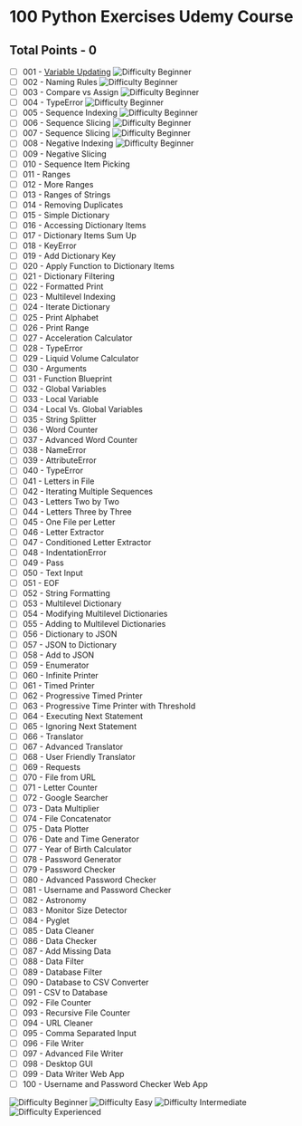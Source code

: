 # 100 Python Exercises Udemy Course
## Total Points - 0
- [ ] 001 - [Variable Updating](./exercises/beginner/exercises.py#L1) ![Difficulty Beginner](https://img.shields.io/badge/Difficulty-Beginner-GREEN.svg)
- [ ] 002 - Naming Rules ![Difficulty Beginner](https://img.shields.io/badge/Difficulty-Beginner-GREEN.svg)
- [ ] 003 - Compare vs Assign ![Difficulty Beginner](https://img.shields.io/badge/Difficulty-Beginner-GREEN.svg)
- [ ] 004 - TypeError ![Difficulty Beginner](https://img.shields.io/badge/Difficulty-Beginner-GREEN.svg)
- [ ] 005 - Sequence Indexing ![Difficulty Beginner](https://img.shields.io/badge/Difficulty-Beginner-GREEN.svg)
- [ ] 006 - Sequence Slicing ![Difficulty Beginner](https://img.shields.io/badge/Difficulty-Beginner-GREEN.svg)
- [ ] 007 - Sequence Slicing ![Difficulty Beginner](https://img.shields.io/badge/Difficulty-Beginner-GREEN.svg)
- [ ] 008 - Negative Indexing ![Difficulty Beginner](https://img.shields.io/badge/Difficulty-Beginner-GREEN.svg)
- [ ] 009 - Negative Slicing
- [ ] 010 - Sequence Item Picking
- [ ] 011 - Ranges
- [ ] 012 - More Ranges
- [ ] 013 - Ranges of Strings
- [ ] 014 - Removing Duplicates
- [ ] 015 - Simple Dictionary
- [ ] 016 - Accessing Dictionary Items
- [ ] 017 - Dictionary Items Sum Up
- [ ] 018 - KeyError
- [ ] 019 - Add Dictionary Key
- [ ] 020 - Apply Function to Dictionary Items
- [ ] 021 - Dictionary Filtering
- [ ] 022 - Formatted Print
- [ ] 023 - Multilevel Indexing
- [ ] 024 - Iterate Dictionary
- [ ] 025 - Print Alphabet
- [ ] 026 - Print Range
- [ ] 027 - Acceleration Calculator
- [ ] 028 - TypeError
- [ ] 029 - Liquid Volume Calculator
- [ ] 030 - Arguments
- [ ] 031 - Function Blueprint
- [ ] 032 - Global Variables
- [ ] 033 - Local Variable
- [ ] 034 - Local Vs. Global Variables
- [ ] 035 - String Splitter
- [ ] 036 - Word Counter
- [ ] 037 - Advanced Word Counter
- [ ] 038 - NameError
- [ ] 039 - AttributeError
- [ ] 040 - TypeError
- [ ] 041 - Letters in File
- [ ] 042 - Iterating Multiple Sequences
- [ ] 043 - Letters Two by Two
- [ ] 044 - Letters Three by Three
- [ ] 045 - One File per Letter
- [ ] 046 - Letter Extractor
- [ ] 047 - Conditioned Letter Extractor
- [ ] 048 - IndentationError
- [ ] 049 - Pass
- [ ] 050 - Text Input
- [ ] 051 - EOF
- [ ] 052 - String Formatting
- [ ] 053 - Multilevel Dictionary
- [ ] 054 - Modifying Multilevel Dictionaries
- [ ] 055 - Adding to Multilevel Dictionaries
- [ ] 056 - Dictionary to JSON
- [ ] 057 - JSON to Dictionary
- [ ] 058 - Add to JSON
- [ ] 059 - Enumerator
- [ ] 060 - Infinite Printer
- [ ] 061 - Timed Printer
- [ ] 062 - Progressive Timed Printer
- [ ] 063 - Progressive Time Printer with Threshold
- [ ] 064 - Executing Next Statement
- [ ] 065 - Ignoring Next Statement
- [ ] 066 - Translator
- [ ] 067 - Advanced Translator
- [ ] 068 - User Friendly Translator
- [ ] 069 - Requests
- [ ] 070 - File from URL
- [ ] 071 - Letter Counter
- [ ] 072 - Google Searcher
- [ ] 073 - Data Multiplier
- [ ] 074 - File Concatenator
- [ ] 075 - Data Plotter
- [ ] 076 - Date and Time Generator
- [ ] 077 - Year of Birth Calculator
- [ ] 078 - Password Generator
- [ ] 079 - Password Checker
- [ ] 080 - Advanced Password Checker
- [ ] 081 - Username and Password Checker
- [ ] 082 - Astronomy
- [ ] 083 - Monitor Size Detector
- [ ] 084 - Pyglet
- [ ] 085 - Data Cleaner
- [ ] 086 - Data Checker
- [ ] 087 - Add Missing Data
- [ ] 088 - Data Filter
- [ ] 089 - Database Filter
- [ ] 090 - Database to CSV Converter
- [ ] 091 - CSV to Database
- [ ] 092 - File Counter
- [ ] 093 - Recursive File Counter
- [ ] 094 - URL Cleaner
- [ ] 095 - Comma Separated Input
- [ ] 096 - File Writer
- [ ] 097 - Advanced File Writer
- [ ] 098 - Desktop GUI
- [ ] 099 - Data Writer Web App
- [ ] 100 - Username and Password Checker Web App

![Difficulty Beginner](https://img.shields.io/badge/Difficulty-Beginner-GREEN.svg)
![Difficulty Easy](https://img.shields.io/badge/Difficulty-Easy-Yellow.svg)
![Difficulty Intermediate](https://img.shields.io/badge/Difficulty-Intermediate-Purple.svg)
![Difficulty Experienced](https://img.shields.io/badge/Difficulty-Experienced-Red.svg)
